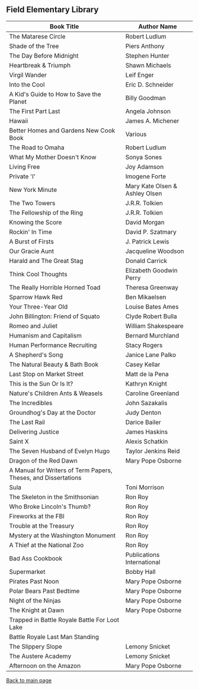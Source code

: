 ## Field Elementary Library


|Book Title|Author Name|
|--- |--- |
|The Matarese Circle	|Robert Ludlum|
|Shade of the Tree	|Piers Anthony|
|The Day Before Midnight	|Stephen Hunter|
|Heartbreak & Triumph	|Shawn Michaels|
|Virgil Wander	|Leif Enger|
|Into the Cool	|Eric D. Schneider|
|A Kid's Guide to How to Save the Planet	| Billy Goodman|
|The First Part Last	| Angela Johnson|
|Hawaii	| James A. Michener|
|Better Homes and Gardens New Cook Book	| Various|
|The Road to Omaha	|Robert Ludlum|
|What My Mother Doesn't Know	|Sonya Sones|
|Living Free|	Joy Adamson|
|Private 'I'|	Imogene Forte|
|New York Minute	|Mary Kate Olsen & Ashley Olsen|
|The Two Towers	|J.R.R. Tolkien|
|The Fellowship of the Ring|	J.R.R. Tolkien|
|Knowing the Score	|David Morgan|
|Rockin' In Time	|David P. Szatmary|
|A Burst of Firsts	|J. Patrick Lewis|
|Our Gracie Aunt	|Jacqueline Woodson|
|Harald and The Great Stag	|Donald Carrick|
|Think Cool Thoughts|	Elizabeth Goodwin Perry|
|The Really Horrible Horned Toad|	Theresa Greenway|
|Sparrow Hawk Red	|Ben Mikaelsen|
|Your Three-Year Old|	Louise Bates Ames|
|John Billington: Friend of Squato|	Clyde Robert Bulla|
|Romeo and Juliet|	William Shakespeare|
|Humanism and Capitalism	|Bernard Murchland|
|Human Performance Recruiting	|Stacy Rogers|
|A Shepherd's Song|	Janice Lane Palko|
|The Natural Beauty & Bath Book	|Casey Kellar|
|Last Stop on Market Street|	Matt de la Pena|
|This is the Sun Or Is It?	|Kathryn Knight|
|Nature's Children Ants & Weasels	|Caroline Greenland|
|The Incredibles	|John Sazakalis|
|Groundhog's Day at the Doctor	|Judy Denton|
|The Last Rail	| Darice Bailer|
|Delivering Justice	|James Haskins|
|Saint X	|Alexis Schatkin|
|The Seven Husband of Evelyn Hugo|	Taylor Jenkins Reid|
|Dragon of the Red Dawn|	Mary Pope Osborne|
|A Manual for Writers of Term Papers, Theses, and Dissertations| |	
|Sula	|Toni Morrison|
|The Skeleton in the Smithsonian|	Ron Roy|
|Who Broke Lincoln's Thumb?|	Ron Roy|
|Fireworks at the FBI	|Ron Roy|
|Trouble at the Treasury	|Ron Roy|
|Mystery at the Washington Monument	|Ron Roy|
|A Thief at the National Zoo|	Ron Roy|
|Bad Ass Cookbook|	Publications International
|Supermarket	|Bobby Hall |
|Pirates Past Noon|	Mary Pope Osborne|
|Polar Bears Past Bedtime|	Mary Pope Osborne|
|Night of the Ninjas|	Mary Pope Osborne|
|The Knight at Dawn	| Mary Pope Osborne|
|Trapped in Battle Royale Battle For Loot Lake | |	
|Battle Royale Last Man Standing	||
|The Slippery Slope|	Lemony Snicket|
|The Austere Academy|	Lemony Snicket|
|Afternoon on the Amazon|	Mary Pope Osborne|

[Back to main page](index.md)
